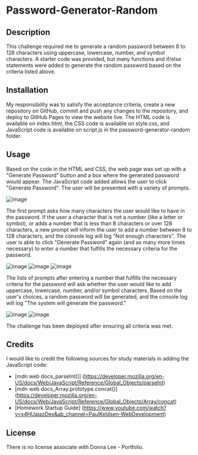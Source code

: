 # Password-Generator-Random

## Description

This challenge required me to generate a random password between 8 to 128 characters using uppercase, lowercase, number, and symbol characters. A starter code was provided, but many functions and if/else statements were added to generate the random password based on the criteria listed above. 

## Installation

My responsibility was to satisfy the acceptance criteria, create a new repository on GitHub, commit and push any changes to the repository, and deploy to GitHub Pages to view the website live. The HTML code is available on index.html, the CSS code is available on style.css, and JavaScript code is available on script.js in the password-generator-random folder.

## Usage

Based on the code in the HTML and CSS, the web page was set up with a "Generate Password" button and a box where the generated password would appear. The JavaScript code added allows the user to click "Generate Password". The user will be presented with a variety of prompts. 

![image](https://github.com/dhl287/password-generator-random/assets/133473429/75fb1478-7d54-43fa-9ca7-8420292fba4d)

The first prompt asks how many characters the user would like to have in the password. If the user a character that is not a number (like a letter or symbol), or adds a number that is less than 8 characters or over 128 characters, a new prompt will inform the user to add a number between 8 to 128 characters, and the console log will log "Not enough characters". The user is able to click "Generate Password" again (and as many more times necessary) to enter a number that fulfills the necessary criteria for the password. 

![image](https://github.com/dhl287/password-generator-random/assets/133473429/8543fd9b-3c3d-41bd-9261-776374063a7a)
![image](https://github.com/dhl287/password-generator-random/assets/133473429/366c0fef-cffc-4d06-8eb8-9c8b5ec14d23)
![image](https://github.com/dhl287/password-generator-random/assets/133473429/36095c2d-a0cf-4c61-98e4-b2db826f5482)

The lists of prompts after entering a number that fulfills the necessary criteria for the password will ask whether the user would like to add uppercase, lowercase, number, and/or symbol characters. Based on the user's choices, a random password will be generated, and the console log will log "The system will generate the password."

![image](https://github.com/dhl287/password-generator-random/assets/133473429/a9d07bc1-f5e0-438b-8600-cbe13b236b2c)
![image](https://github.com/dhl287/password-generator-random/assets/133473429/6ecc3a04-b2a4-4118-a9a8-be4cf0205a5e)

The challenge has been deployed after ensuring all criteria was met. 

## Credits

I would like to credit the following sources for study materials in adding the JavaScript code: 

* [mdn web docs_parseInt()] (https://developer.mozilla.org/en-US/docs/Web/JavaScript/Reference/Global_Objects/parseInt)
* [mdn web docs_Array.prototype.concat()] (https://developer.mozilla.org/en-US/docs/Web/JavaScript/Reference/Global_Objects/Array/concat)
* [Homework Startup Guide] (https://www.youtube.com/watch?v=x4HUaiazDes&ab_channel=PaulKeldsen-WebDevelopment)

## License

There is no license associate with Donna Lee - Portfolio.

